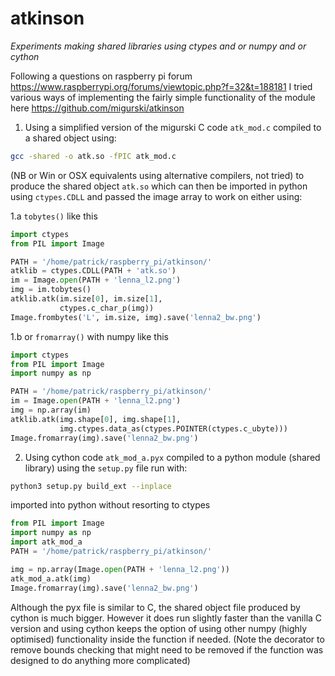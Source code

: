 # atkinson
*Experiments making shared libraries using ctypes and or numpy and or cython*

Following a questions on raspberry pi forum https://www.raspberrypi.org/forums/viewtopic.php?f=32&t=188181
I tried various ways of implementing the fairly simple functionality of the module here
https://github.com/migurski/atkinson

1. Using a simplified version of the migurski C code `atk_mod.c` compiled to a shared object using:

``` bash
gcc -shared -o atk.so -fPIC atk_mod.c
```
  (NB or Win or OSX equivalents using alternative compilers, not tried) to 
  produce the shared object `atk.so` which can then be imported in python 
  using `ctypes.CDLL` and passed the image array to work on either using:

  1.a  `tobytes()` like this
    
``` python
import ctypes
from PIL import Image

PATH = '/home/patrick/raspberry_pi/atkinson/'
atklib = ctypes.CDLL(PATH + 'atk.so')
im = Image.open(PATH + 'lenna_l2.png')
img = im.tobytes()
atklib.atk(im.size[0], im.size[1], 
           ctypes.c_char_p(img))
Image.frombytes('L', im.size, img).save('lenna2_bw.png')
```

  1.b or `fromarray()` with numpy like this

``` python
import ctypes
from PIL import Image
import numpy as np

PATH = '/home/patrick/raspberry_pi/atkinson/'
im = Image.open(PATH + 'lenna_l2.png')
img = np.array(im)
atklib.atk(img.shape[0], img.shape[1], 
           img.ctypes.data_as(ctypes.POINTER(ctypes.c_ubyte)))
Image.fromarray(img).save('lenna2_bw.png')
```

2. Using cython code `atk_mod_a.pyx` compiled to a python module (shared 
library) using the `setup.py` file run with:

``` bash
python3 setup.py build_ext --inplace
```

  imported into python without resorting to ctypes

``` python
from PIL import Image
import numpy as np
import atk_mod_a
PATH = '/home/patrick/raspberry_pi/atkinson/'

img = np.array(Image.open(PATH + 'lenna_l2.png'))
atk_mod_a.atk(img)
Image.fromarray(img).save('lenna2_bw.png')

```

Although the pyx file is similar to C, the shared object file produced by 
cython is much bigger. However it does run slightly faster than the vanilla 
C version and using cython keeps the option of using other numpy (highly 
optimised) functionality inside the function if needed. (Note the decorator 
to remove bounds checking that might need to be removed if the function 
was designed to do anything more complicated)
